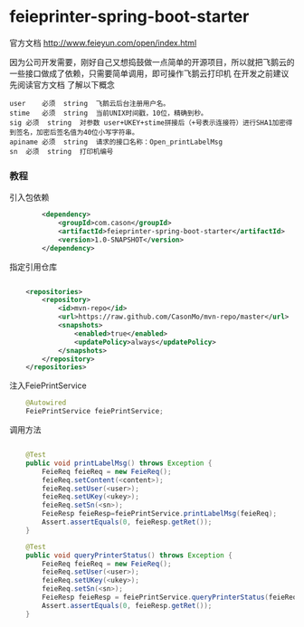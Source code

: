 # feieprinter-spring-boot-starter
官方文档
http://www.feieyun.com/open/index.html

因为公司开发需要，刚好自己又想捣鼓做一点简单的开源项目，所以就把飞鹅云的一些接口做成了依赖，只需要简单调用，即可操作飞鹅云打印机
在开发之前建议先阅读官方文档
了解以下概念
```
user	必须	string	飞鹅云后台注册用户名。
stime	必须	string	当前UNIX时间戳，10位，精确到秒。
sig	必须	string	对参数 user+UKEY+stime拼接后（+号表示连接符）进行SHA1加密得到签名，加密后签名值为40位小写字符串。
apiname	必须	string	请求的接口名称：Open_printLabelMsg
sn	必须	string	打印机编号
```

### 教程
引入包依赖
```xml
        <dependency>
            <groupId>com.cason</groupId>
            <artifactId>feieprinter-spring-boot-starter</artifactId>
            <version>1.0-SNAPSHOT</version>
        </dependency>
```

指定引用仓库
```xml

    <repositories>
        <repository>
            <id>mvn-repo</id>
            <url>https://raw.github.com/CasonMo/mvn-repo/master</url>
            <snapshots>
                <enabled>true</enabled>
                <updatePolicy>always</updatePolicy>
            </snapshots>
        </repository>
    </repositories>
```

注入FeiePrintService
```java
    @Autowired
    FeiePrintService feiePrintService;
```

调用方法
```java

    @Test
    public void printLabelMsg() throws Exception {
        FeieReq feieReq = new FeieReq();
        feieReq.setContent(<content>);
        feieReq.setUser(<user>);
        feieReq.setUKey(<ukey>);
        feieReq.setSn(<sn>);
        FeieResp feieResp=feiePrintService.printLabelMsg(feieReq);
        Assert.assertEquals(0, feieResp.getRet());
    }

    @Test
    public void queryPrinterStatus() throws Exception {
        FeieReq feieReq = new FeieReq();
        feieReq.setUser(<user>);
        feieReq.setUKey(<ukey>);
        feieReq.setSn(<sn>);
        FeieResp feieResp = feiePrintService.queryPrinterStatus(feieReq);
        Assert.assertEquals(0, feieResp.getRet());
    }
```